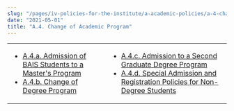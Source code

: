 ```yaml
---
slug: "/pages/iv-policies-for-the-institute/a-academic-policies/a-4-change-of-academic-program"
date: "2021-05-01"
title: "A.4. Change of Academic Program"
---
```


<table border="0">

<tbody>

<tr>

<td>

- [A.4.a. Admission of BAIS Students to a Master's Program](/pages/iv-policies-for-the-institute/a-academic-policies/a-4-change-of-academic-program/a-4-a-admission-of-bais-students-to-a-master-s-program)
- [A.4.b. Change of Degree Program](/pages/iv-policies-for-the-institute/a-academic-policies/a-4-change-of-academic-program/a-4-b-change-of-degree-program)

</td>

<td>

- [A.4.c. Admission to a Second Graduate Degree Program](/pages/iv-policies-for-the-institute/a-academic-policies/a-4-change-of-academic-program/a-4-c-change-of-degree-program)
- [A.4.d. Special Admission and Registration Policies for Non-Degree Students](/pages/iv-policies-for-the-institute/a-academic-policies/a-4-change-of-academic-program/a-4-d-special-admission-and-registration-policies-for-non-degree-students)

</td>

</tr>

</tbody>

</table>
